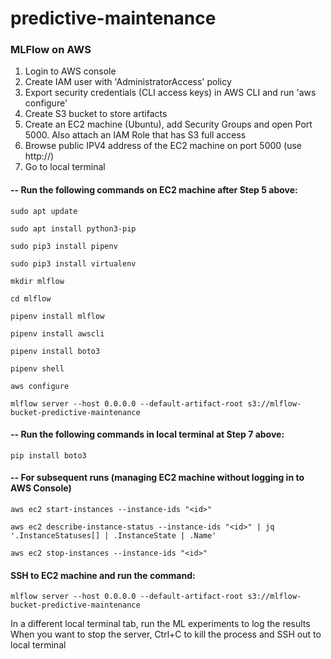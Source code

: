 # predictive-maintenance

### MLFlow on AWS

1. Login to AWS console
2. Create IAM user with 'AdministratorAccess' policy
3. Export security credentials (CLI access keys) in AWS CLI and run 'aws configure'
4. Create S3 bucket to store artifacts
5. Create an EC2 machine (Ubuntu), add Security Groups and open Port 5000. Also attach an IAM Role that has S3 full access
6. Browse public IPV4 address of the EC2 machine on port 5000 (use http://)
7. Go to local terminal

#### -- Run the following commands on EC2 machine after Step 5 above:

`sudo apt update`

`sudo apt install python3-pip`

`sudo pip3 install pipenv`

`sudo pip3 install virtualenv`

`mkdir mlflow`

`cd mlflow`

`pipenv install mlflow`

`pipenv install awscli`

`pipenv install boto3`

`pipenv shell`

`aws configure`

`mlflow server --host 0.0.0.0 --default-artifact-root s3://mlflow-bucket-predictive-maintenance`

#### -- Run the following commands in local terminal at Step 7 above:

`pip install boto3`

#### -- For subsequent runs (managing EC2 machine without logging in to AWS Console)

`aws ec2 start-instances --instance-ids "<id>"`

`aws ec2 describe-instance-status --instance-ids "<id>" | jq '.InstanceStatuses[] | .InstanceState | .Name'`

`aws ec2 stop-instances --instance-ids "<id>"`

#### SSH to EC2 machine and run the command:

`mlflow server --host 0.0.0.0 --default-artifact-root s3://mlflow-bucket-predictive-maintenance`

In a different local terminal tab, run the ML experiments to log the results
When you want to stop the server, Ctrl+C to kill the process and SSH out to local terminal
